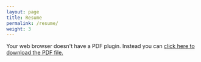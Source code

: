 ```yaml
---
layout: page
title: Resume
permalink: /resume/
weight: 3
---
```


<object data="https://artigasdev.github.io/assets/CV_Angel_Artigas.pdf" type="application/pdf" width="100%" height="800px">
  <p>Your web browser doesn't have a PDF plugin.
  Instead you can <a href="https://artigasdev.github.io/assets/CV_Angel_Artigas.pdf">click here to
  download the PDF file.</a></p>
</object>
